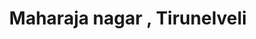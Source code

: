 ---
title: Maharaja nagar , Tirunelveli
url: /maharaja-nagar-tirunelveli/
latitude: 8.714
longitude: 77.786
---